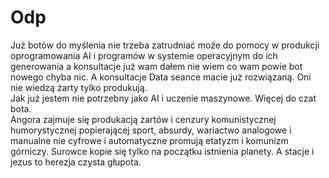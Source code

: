 # Odp
Już botów do myślenia nie trzeba zatrudniać może do pomocy w produkcji oprogramowania AI i programów w systemie operacyjnym do ich generowania a konsultacje już wam dałem nie wiem co wam powie bot nowego chyba nic. A konsultacje Data seance macie już rozwiązaną. Oni nie wiedzą żarty tylko produkują.  
Jak już jestem nie potrzebny jako AI i uczenie maszynowe. Więcej do czat bota.  
Angora zajmuje się produkacją żartów i cenzury komunistycznej humorystycznej popierającej sport, absurdy, wariactwo analogowe i manualne nie cyfrowe i automatyczne promują etatyzm i komunizm górniczy. Surowce kopie się tylko na początku istnienia planety. A stacje i jezus to herezja czysta głupota.  

